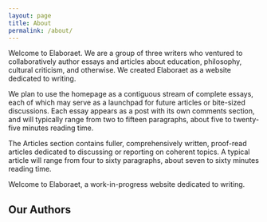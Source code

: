 ```yaml
---
layout: page
title: About
permalink: /about/
---
```



Welcome to Elaboraet. We are a group of three writers who ventured to collaboratively author essays and articles about education, philosophy, cultural criticism, and otherwise. We created Elaboraet as a website dedicated to writing.

We plan to use the homepage as a contiguous stream of complete essays, each of which may serve as a launchpad for future articles or bite-sized discussions. Each essay appears as a post with its own comments section, and will typically range from two to fifteen paragraphs, about five to twenty-five minutes reading time.

The Articles section contains fuller, comprehensively written, proof-read articles dedicated to discussing or reporting on coherent topics. A typical article will range from four to sixty paragraphs, about seven to sixty minutes reading time.

Welcome to Elaboraet, a work-in-progress website dedicated to writing.

## Our Authors
